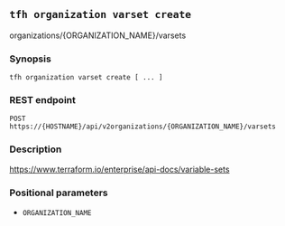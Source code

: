 ## `tfh organization varset create`

organizations/{ORGANIZATION_NAME}/varsets

### Synopsis

    tfh organization varset create [ ... ]

### REST endpoint

    POST https://{HOSTNAME}/api/v2organizations/{ORGANIZATION_NAME}/varsets

### Description

https://www.terraform.io/enterprise/api-docs/variable-sets

### Positional parameters

* `ORGANIZATION_NAME`


